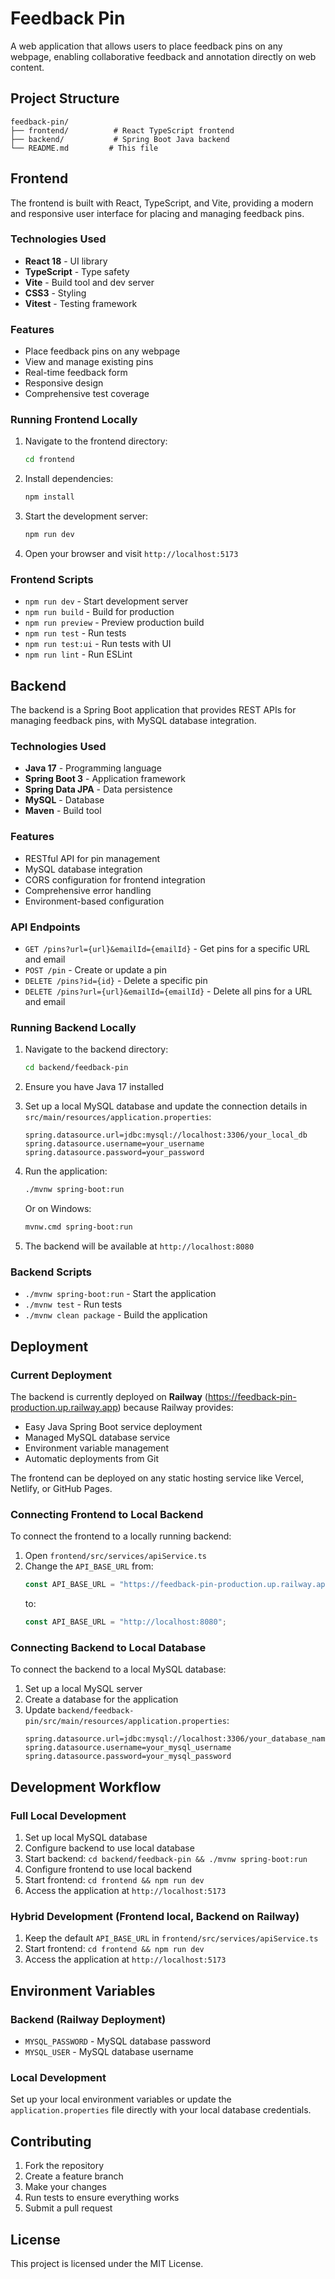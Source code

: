 # Feedback Pin

A web application that allows users to place feedback pins on any webpage, enabling collaborative feedback and annotation directly on web content.

## Project Structure

```
feedback-pin/
├── frontend/          # React TypeScript frontend
├── backend/           # Spring Boot Java backend
└── README.md         # This file
```

## Frontend

The frontend is built with React, TypeScript, and Vite, providing a modern and responsive user interface for placing and managing feedback pins.

### Technologies Used

- **React 18** - UI library
- **TypeScript** - Type safety
- **Vite** - Build tool and dev server
- **CSS3** - Styling
- **Vitest** - Testing framework

### Features

- Place feedback pins on any webpage
- View and manage existing pins
- Real-time feedback form
- Responsive design
- Comprehensive test coverage

### Running Frontend Locally

1. Navigate to the frontend directory:
   ```bash
   cd frontend
   ```

2. Install dependencies:
   ```bash
   npm install
   ```

3. Start the development server:
   ```bash
   npm run dev
   ```

4. Open your browser and visit `http://localhost:5173`

### Frontend Scripts

- `npm run dev` - Start development server
- `npm run build` - Build for production
- `npm run preview` - Preview production build
- `npm run test` - Run tests
- `npm run test:ui` - Run tests with UI
- `npm run lint` - Run ESLint

## Backend

The backend is a Spring Boot application that provides REST APIs for managing feedback pins, with MySQL database integration.

### Technologies Used

- **Java 17** - Programming language
- **Spring Boot 3** - Application framework
- **Spring Data JPA** - Data persistence
- **MySQL** - Database
- **Maven** - Build tool

### Features

- RESTful API for pin management
- MySQL database integration
- CORS configuration for frontend integration
- Comprehensive error handling
- Environment-based configuration

### API Endpoints

- `GET /pins?url={url}&emailId={emailId}` - Get pins for a specific URL and email
- `POST /pin` - Create or update a pin
- `DELETE /pins?id={id}` - Delete a specific pin
- `DELETE /pins?url={url}&emailId={emailId}` - Delete all pins for a URL and email

### Running Backend Locally

1. Navigate to the backend directory:
   ```bash
   cd backend/feedback-pin
   ```

2. Ensure you have Java 17 installed

3. Set up a local MySQL database and update the connection details in `src/main/resources/application.properties`:
   ```properties
   spring.datasource.url=jdbc:mysql://localhost:3306/your_local_db
   spring.datasource.username=your_username
   spring.datasource.password=your_password
   ```

4. Run the application:
   ```bash
   ./mvnw spring-boot:run
   ```
   
   Or on Windows:
   ```bash
   mvnw.cmd spring-boot:run
   ```

5. The backend will be available at `http://localhost:8080`

### Backend Scripts

- `./mvnw spring-boot:run` - Start the application
- `./mvnw test` - Run tests
- `./mvnw clean package` - Build the application

## Deployment

### Current Deployment

The backend is currently deployed on **Railway** (https://feedback-pin-production.up.railway.app) because Railway provides:
- Easy Java Spring Boot service deployment
- Managed MySQL database service
- Environment variable management
- Automatic deployments from Git

The frontend can be deployed on any static hosting service like Vercel, Netlify, or GitHub Pages.

### Connecting Frontend to Local Backend

To connect the frontend to a locally running backend:

1. Open `frontend/src/services/apiService.ts`
2. Change the `API_BASE_URL` from:
   ```typescript
   const API_BASE_URL = "https://feedback-pin-production.up.railway.app";
   ```
   to:
   ```typescript
   const API_BASE_URL = "http://localhost:8080";
   ```

### Connecting Backend to Local Database

To connect the backend to a local MySQL database:

1. Set up a local MySQL server
2. Create a database for the application
3. Update `backend/feedback-pin/src/main/resources/application.properties`:
   ```properties
   spring.datasource.url=jdbc:mysql://localhost:3306/your_database_name
   spring.datasource.username=your_mysql_username
   spring.datasource.password=your_mysql_password
   ```

## Development Workflow

### Full Local Development

1. Set up local MySQL database
2. Configure backend to use local database
3. Start backend: `cd backend/feedback-pin && ./mvnw spring-boot:run`
4. Configure frontend to use local backend
5. Start frontend: `cd frontend && npm run dev`
6. Access the application at `http://localhost:5173`

### Hybrid Development (Frontend local, Backend on Railway)

1. Keep the default `API_BASE_URL` in `frontend/src/services/apiService.ts`
2. Start frontend: `cd frontend && npm run dev`
3. Access the application at `http://localhost:5173`

## Environment Variables

### Backend (Railway Deployment)

- `MYSQL_PASSWORD` - MySQL database password
- `MYSQL_USER` - MySQL database username

### Local Development

Set up your local environment variables or update the `application.properties` file directly with your local database credentials.

## Contributing

1. Fork the repository
2. Create a feature branch
3. Make your changes
4. Run tests to ensure everything works
5. Submit a pull request

## License

This project is licensed under the MIT License.
